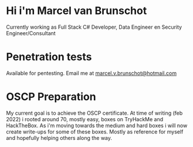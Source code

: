 # Hi i'm Marcel van Brunschot
Currently working as Full Stack C# Developer, Data Engineer en Security Engineer/Consultant

# Penetration tests
Available for pentesting. Email me at marcel.v.brunschot@hotmail.com

# OSCP Preparation
My current goal is to achieve the OSCP certificate. At time of writing (feb 2022) i rooted around 70, mostly easy, boxes on TryHackMe and HackTheBox. As i'm moving towards the medium and hard boxes i will now create write-ups for some of these boxes. Mostly as reference for myself and hopefully helping others along the way.
